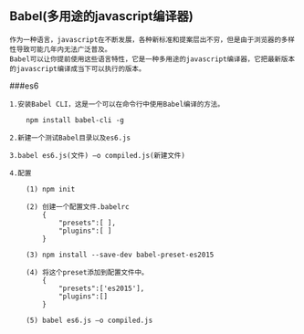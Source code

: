 ## Babel(多用途的javascript编译器)

    作为一种语言，javascript在不断发展，各种新标准和提案层出不穷，但是由于浏览器的多样性导致可能几年内无法广泛普及。
    Babel可以让你提前使用这些语言特性，它是一种多用途的javascript编译器，它把最新版本的javascript编译成当下可以执行的版本。
    
###es6

    1.安装Babel CLI，这是一个可以在命令行中使用Babel编译的方法。

        npm install babel-cli -g
    
    2.新建一个测试Babel目录以及es6.js

    3.babel es6.js(文件) –o compiled.js(新建文件)

    4.配置
    
        (1) npm init

        (2) 创建一个配置文件.babelrc
            {
                "presets":[ ],
                "plugins":[ ]
            }
        
        (3) npm install --save-dev babel-preset-es2015

        (4) 将这个preset添加到配置文件中。
            {
                "presets":['es2015'],
                "plugins":[]
            }

        (5) babel es6.js –o compiled.js


